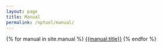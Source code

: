 ```yaml
---
layout: page 
title: Manual 
permalink: /nptool/manual/
---
```

{% for manual in site.manual %}
  <a href="{{manual.url}}">{{manual.title}}</a>
{% endfor %}
